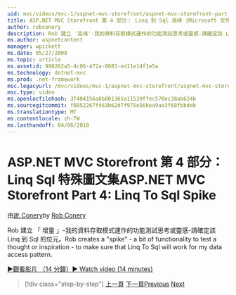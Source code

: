 ```yaml
---
uid: mvc/videos/mvc-1/aspnet-mvc-storefront/aspnet-mvc-storefront-part-4-linq-to-sql-spike
title: ASP.NET MVC Storefront 第 4 部分： Linq 到 Sql 高峰 |Microsoft 文件
author: robconery
description: Rob 建立 '高峰'-我的資料存取模式運作的功能測試思考或靈感-請確定該 Linq 到 Sql 的位元。
ms.author: aspnetcontent
manager: wpickett
ms.date: 05/27/2008
ms.topic: article
ms.assetid: 990262a5-4c06-472a-8083-ed11e14f1e5a
ms.technology: dotnet-mvc
ms.prod: .net-framework
msc.legacyurl: /mvc/videos/mvc-1/aspnet-mvc-storefront/aspnet-mvc-storefront-part-4-linq-to-sql-spike
msc.type: video
ms.openlocfilehash: 3f404156a8b801365a11539ffec578ec38ab624b
ms.sourcegitcommit: f8852267f463b62d7f975e56bea9aa3f68fbbdeb
ms.translationtype: MT
ms.contentlocale: zh-TW
ms.lasthandoff: 04/06/2018
---
```

<a name="aspnet-mvc-storefront-part-4-linq-to-sql-spike"></a><span data-ttu-id="17888-103">ASP.NET MVC Storefront 第 4 部分： Linq Sql 特殊圖文集</span><span class="sxs-lookup"><span data-stu-id="17888-103">ASP.NET MVC Storefront Part 4: Linq To Sql Spike</span></span>
====================
<span data-ttu-id="17888-104">由[訛 Conery](https://github.com/robconery)</span><span class="sxs-lookup"><span data-stu-id="17888-104">by [Rob Conery](https://github.com/robconery)</span></span>

<span data-ttu-id="17888-105">Rob 建立 「 增量 」-我的資料存取模式運作的功能測試思考或靈感-請確定該 Linq 到 Sql 的位元。</span><span class="sxs-lookup"><span data-stu-id="17888-105">Rob creates a "spike" - a bit of functionality to test a thought or inspiration - to make sure that Linq To Sql will work for my data access pattern.</span></span>

[<span data-ttu-id="17888-106">&#9654;觀看影片 （14 分鐘）</span><span class="sxs-lookup"><span data-stu-id="17888-106">&#9654; Watch video (14 minutes)</span></span>](https://channel9.msdn.com/Blogs/ASP-NET-Site-Videos/aspnet-mvc-storefront-part-4-linq-to-sql-spike)

> [!div class="step-by-step"]
> <span data-ttu-id="17888-107">[上一頁](aspnet-mvc-storefront-part-3-pipes-and-filters.md)
> [下一頁](aspnet-mvc-storefront-part-5-globalization.md)</span><span class="sxs-lookup"><span data-stu-id="17888-107">[Previous](aspnet-mvc-storefront-part-3-pipes-and-filters.md)
[Next](aspnet-mvc-storefront-part-5-globalization.md)</span></span>
